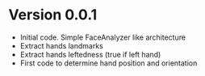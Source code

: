 # Version 0.0.1
 - Initial code. Simple FaceAnalyzer like architecture
 - Extract hands landmarks
 - Extract hands leftedness (true if left hand)
 - First code to determine hand position and orientation 